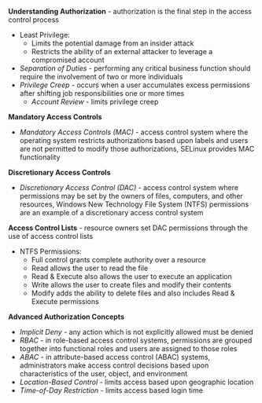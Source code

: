 **Understanding Authorization** - authorization is the final step in the access control process
- Least Privilege:
	- Limits the potential damage from an insider attack
	- Restricts the ability of an external attacker to leverage a compromised account
- *Separation of Duties* - performing any critical business function should require the involvement of two or more individuals
- *Privilege Creep* - occurs when a user accumulates excess permissions after shifting job responsibilities one or more times
	- *Account Review* - limits privilege creep

**Mandatory Access Controls**
- *Mandatory Access Controls (MAC)* - access control system where the operating system restricts authorizations based upon labels and users are not permitted to modify those authorizations, SELinux provides MAC functionality

**Discretionary Access Controls**
- *Discretionary Access Control (DAC)* - access control system where permissions may be set by the owners of files, computers, and other resources, Windows New Technology File System (NTFS) permissions are an example of a discretionary access control system

**Access Control Lists** - resource owners set DAC permissions through the use of access control lists
- NTFS Permissions:
	- Full control grants complete authority over a resource
	- Read allows the user to read the file
	- Read & Execute also allows the user to execute an application
	- Write allows the user to create files and modify their contents
	- Modify adds the ability to delete files and also includes Read & Execute permissions

**Advanced Authorization Concepts**
- *Implicit Deny* - any action which is not explicitly allowed must be denied
- *RBAC* - in role-based access control systems, permissions are grouped together into functional roles and users are assigned to those roles
- *ABAC* - in attribute-based access control (ABAC) systems, administrators make access control decisions based upon characteristics of the user, object, and environment
- *Location-Based Control* - limits access based upon geographic location
- *Time-of-Day Restriction* - limits access based login time